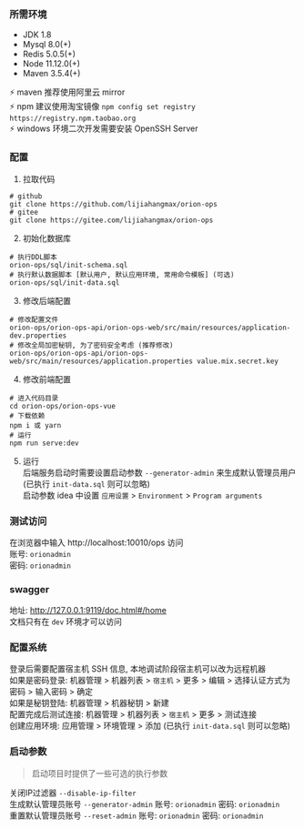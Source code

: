 ### 所需环境

* JDK 1.8
* Mysql 8.0(+)
* Redis 5.0.5(+)
* Node 11.12.0(+)
* Maven 3.5.4(+)

⚡ maven 推荐使用阿里云 mirror   
⚡ npm 建议使用淘宝镜像 `npm config set registry https://registry.npm.taobao.org`  
⚡ windows 环境二次开发需要安装 OpenSSH Server

### 配置

1. 拉取代码

```
# github
git clone https://github.com/lijiahangmax/orion-ops
# gitee
git clone https://gitee.com/lijiahangmax/orion-ops
```

2. 初始化数据库

```
# 执行DDL脚本
orion-ops/sql/init-schema.sql
# 执行默认数据脚本 [默认用户, 默认应用环境, 常用命令模板] (可选)
orion-ops/sql/init-data.sql
```

3. 修改后端配置

```
# 修改配置文件
orion-ops/orion-ops-api/orion-ops-web/src/main/resources/application-dev.properties
# 修改全局加密秘钥, 为了密码安全考虑 (推荐修改)
orion-ops/orion-ops-api/orion-ops-web/src/main/resources/application.properties value.mix.secret.key
```

4. 修改前端配置

```
# 进入代码目录
cd orion-ops/orion-ops-vue
# 下载依赖
npm i 或 yarn
# 运行
npm run serve:dev
```   

5. 运行  
   后端服务启动时需要设置启动参数 `--generator-admin` 来生成默认管理员用户 (已执行 `init-data.sql` 则可以忽略)    
   启动参数 idea 中设置 `应用设置` > `Environment` > `Program arguments`

### 测试访问

在浏览器中输入 http://localhost:10010/ops 访问  
账号: `orionadmin`  
密码: `orionadmin`

### swagger

地址: http://127.0.0.1:9119/doc.html#/home  
文档只有在 `dev` 环境才可以访问

### 配置系统

登录后需要配置宿主机 SSH 信息, 本地调试阶段宿主机可以改为远程机器   
如果是密码登录: 机器管理 > 机器列表 > `宿主机` > 更多 > 编辑 > 选择认证方式为密码 > 输入密码 > 确定  
如果是秘钥登陆: 机器管理 > 机器秘钥 > 新建  
配置完成后测试连接: 机器管理 > 机器列表 > `宿主机` > 更多 > 测试连接  
创建应用环境: 应用管理 > 环境管理 > 添加 (已执行 `init-data.sql` 则可以忽略)

### 启动参数

> 启动项目时提供了一些可选的执行参数

关闭IP过滤器   `--disable-ip-filter`  
生成默认管理员账号 `--generator-admin`  账号: `orionadmin` 密码: `orionadmin`  
重置默认管理员账号 `--reset-admin`      账号: `orionadmin` 密码: `orionadmin`  
